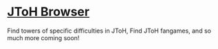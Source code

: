 <h1><a href='https://placidityisepic.github.io/JToH-Browser/index.html'>JToH Browser</a></h1>

Find towers of specific difficulties in JToH,
Find JToH fangames,
and so much more coming soon!
